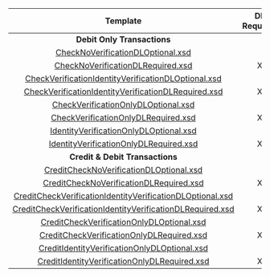 |                          Template                          | DL  Required  | Verify  [Check  | Verify  ID  | Certification Terminal ID  |
|:----------------------------------------------------------:|:-------------:|:--------------:|:-----------:|:--------------------------:|
|                 **Debit Only Transactions**                  |               |                |             |                            |
| [CheckNoVerificationDLOptional.xsd](CheckNoVerificationDLOptional.xsd)                          |               |                |             |            1010            |
| [CheckNoVerificationDLRequired.xsd](CheckNoVerificationDLRequired.xsd)                          |       X       |                |             |            1011            |
| [CheckVerificationIdentityVerificationDLOptional.xsd](CheckVerificationIdentityVerificationDLOptional.xsd)        |               |       X        |      X      |            1012            |
| [CheckVerificationIdentityVerificationDLRequired.xsd](CheckVerificationIdentityVerificationDLRequired.xsd)        |       X       |       X        |      X      |            1013            |
| [CheckVerificationOnlyDLOptional.xsd](CheckVerificationOnlyDLOptional.xsd)                        |               |       X        |             |            1014            |
| [CheckVerificationOnlyDLRequired.xsd](CheckVerificationOnlyDLRequired.xsd)                        |       X       |       X        |             |            1015            |
| [IdentityVerificationOnlyDLOptional.xsd](IdentityVerificationOnlyDLOptional.xsd)                     |               |                |      X      |            1016            |
| [IdentityVerificationOnlyDLRequired.xsd](IdentityVerificationOnlyDLRequired.xsd)                     |       X       |                |      X      |            1017            |
|               **Credit & Debit Transactions**                |               |                |             |                            |
| [CreditCheckNoVerificationDLOptional.xsd](CreditCheckNoVerificationDLOptional.xsd)                    |               |                |             |            1810            |
| [CreditCheckNoVerificationDLRequired.xsd](CreditCheckNoVerificationDLRequired.xsd)                    |       X       |                |             |            1811            |
| [CreditCheckVerificationIdentityVerificationDLOptional.xsd](CreditCheckVerificationIdentityVerificationDLOptional.xsd)  |               |       X        |      X      |            1812            |
| [CreditCheckVerificationIdentityVerificationDLRequired.xsd](CreditCheckVerificationIdentityVerificationDLRequired.xsd)  |       X       |       X        |      X      |            1813            |
| [CreditCheckVerificationOnlyDLOptional.xsd](CreditCheckVerificationOnlyDLOptional.xsd)                  |               |       X        |             |            1814            |
| [CreditCheckVerificationOnlyDLRequired.xsd](CreditCheckVerificationOnlyDLRequired.xsd)                  |       X       |       X        |             |            1815            |
| [CreditIdentityVerificationOnlyDLOptional.xsd](CreditIdentityVerificationOnlyDLOptional.xsd)               |               |                |      X      |            1816            |
| [CreditIdentityVerificationOnlyDLRequired.xsd](CreditIdentityVerificationOnlyDLRequired.xsd)               |       X       |                |      X      |            1817            |
